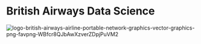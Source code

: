 # British Airways Data Science

![logo-british-airways-airline-portable-network-graphics-vector-graphics-png-favpng-WBfcr8QJbAwXzverZDpjPuVM2](https://github.com/tinashdj/British-Airways-Data-Science/assets/110084624/7c9e98e8-cfcd-48ab-9558-35320a90609e)

